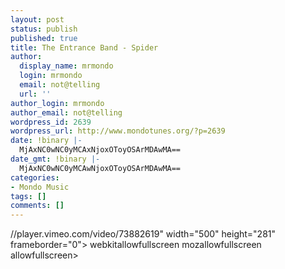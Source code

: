 ```yaml
---
layout: post
status: publish
published: true
title: The Entrance Band - Spider
author:
  display_name: mrmondo
  login: mrmondo
  email: not@telling
  url: ''
author_login: mrmondo
author_email: not@telling
wordpress_id: 2639
wordpress_url: http://www.mondotunes.org/?p=2639
date: !binary |-
  MjAxNC0wNC0yMCAxNjoxOToyOSArMDAwMA==
date_gmt: !binary |-
  MjAxNC0wNC0yMCAwNjoxOToyOSArMDAwMA==
categories:
- Mondo Music
tags: []
comments: []
---
```

//player.vimeo.com/video/73882619" width="500" height="281" frameborder="0"> webkitallowfullscreen mozallowfullscreen allowfullscreen></iframe>
